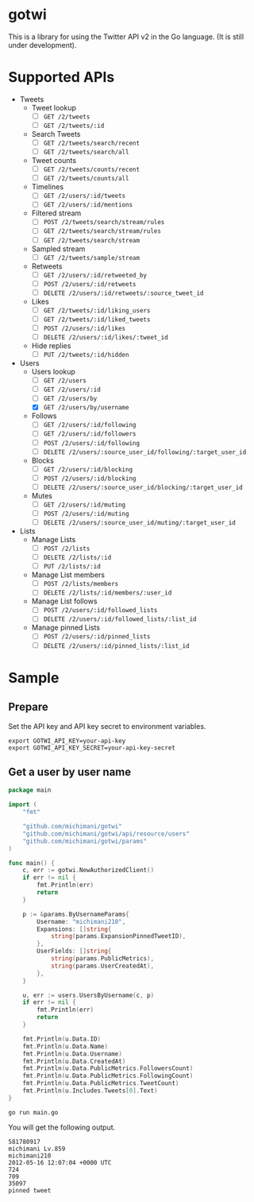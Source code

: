 gotwi
===

This is a library for using the Twitter API v2 in the Go language. (It is still under development).

# Supported APIs

- Tweets
  - Tweet lookup
    - [ ] `GET /2/tweets`
    - [ ] `GET /2/tweets/:id`
  - Search Tweets
    - [ ] `GET /2/tweets/search/recent`
    - [ ] `GET /2/tweets/search/all`
  - Tweet counts
    - [ ] `GET /2/tweets/counts/recent`
    - [ ] `GET /2/tweets/counts/all`
  - Timelines
    - [ ] `GET /2/users/:id/tweets`
    - [ ] `GET /2/users/:id/mentions` 
  - Filtered stream
    - [ ] `POST /2/tweets/search/stream/rules`
    - [ ] `GET /2/tweets/search/stream/rules`
    - [ ] `GET /2/tweets/search/stream`
  - Sampled stream
    - [ ] `GET /2/tweets/sample/stream`
  - Retweets
    - [ ] `GET /2/users/:id/retweeted_by`
    - [ ] `POST /2/users/:id/retweets`
    - [ ] `DELETE /2/users/:id/retweets/:source_tweet_id`
  - Likes
    - [ ] `GET /2/tweets/:id/liking_users`
    - [ ] `GET /2/tweets/:id/liked_tweets`
    - [ ] `POST /2/users/:id/likes`
    - [ ] `DELETE /2/users/:id/likes/:tweet_id`
  - Hide replies
    - [ ] `PUT /2/tweets/:id/hidden`
- Users
  - Users lookup
    - [ ] `GET /2/users`
    - [ ] `GET /2/users/:id`
    - [ ] `GET /2/users/by`
    - [x] `GET /2/users/by/username`
  - Follows
    - [ ] `GET /2/users/:id/following`
    - [ ] `GET /2/users/:id/followers`
    - [ ] `POST /2/users/:id/following`
    - [ ] `DELETE /2/users/:source_user_id/following/:target_user_id`
  - Blocks
    - [ ] `GET /2/users/:id/blocking`
    - [ ] `POST /2/users/:id/blocking`
    - [ ] `DELETE /2/users/:source_user_id/blocking/:target_user_id`
  - Mutes
    - [ ] `GET /2/users/:id/muting`
    - [ ] `POST /2/users/:id/muting`
    - [ ] `DELETE /2/users/:source_user_id/muting/:target_user_id`
- Lists
  - Manage Lists
    - [ ] `POST /2/lists`
    - [ ] `DELETE /2/lists/:id`
    - [ ] `PUT /2/lists/:id`
  - Manage List members
    - [ ] `POST /2/lists/members`
    - [ ] `DELETE /2/lists/:id/members/:user_id`
  - Manage List follows
    - [ ] `POST /2/users/:id/followed_lists`
    - [ ] `DELETE /2/users/:id/followed_lists/:list_id`
  - Manage pinned Lists
    - [ ] `POST /2/users/:id/pinned_lists`
    - [ ] `DELETE /2/users/:id/pinned_lists/:list_id`

# Sample

## Prepare

Set the API key and API key secret to environment variables.

```
export GOTWI_API_KEY=your-api-key
export GOTWI_API_KEY_SECRET=your-api-key-secret
```

## Get a user by user name

```go
package main

import (
	"fmt"

	"github.com/michimani/gotwi"
	"github.com/michimani/gotwi/api/resource/users"
	"github.com/michimani/gotwi/params"
)

func main() {
	c, err := gotwi.NewAuthorizedClient()
	if err != nil {
		fmt.Println(err)
		return
	}

	p := &params.ByUsernameParams{
		Username: "michimani210",
		Expansions: []string{
			string(params.ExpansionPinnedTweetID),
		},
		UserFields: []string{
			string(params.PublicMetrics),
			string(params.UserCreatedAt),
		},
	}

	u, err := users.UsersByUsername(c, p)
	if err != nil {
		fmt.Println(err)
		return
	}

	fmt.Println(u.Data.ID)
	fmt.Println(u.Data.Name)
	fmt.Println(u.Data.Username)
	fmt.Println(u.Data.CreatedAt)
	fmt.Println(u.Data.PublicMetrics.FollowersCount)
	fmt.Println(u.Data.PublicMetrics.FollowingCount)
	fmt.Println(u.Data.PublicMetrics.TweetCount)
	fmt.Println(u.Includes.Tweets[0].Text)
}
```

```
go run main.go
```

You will get the following output.

```
581780917
michimani Lv.859
michimani210
2012-05-16 12:07:04 +0000 UTC
724
709
35097
pinned tweet
```